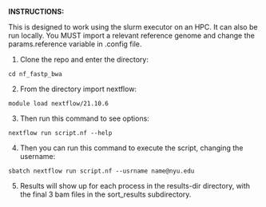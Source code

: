 **INSTRUCTIONS:**

This is designed to work using the slurm executor on an HPC. It can also be run locally.
You MUST import a relevant reference genome and change the params.reference variable in .config file.

1. Clone the repo and enter the directory:

`cd nf_fastp_bwa`

2. From the directory import nextflow:

`module load nextflow/21.10.6`

3. Then run this command to see options:

`nextflow run script.nf --help`

4. Then you can run this command to execute the script, changing the username:

`sbatch nextflow run script.nf --usrname name@nyu.edu`

5. Results will show up for each process in the results-dir directory, with the final 3 bam files in the sort_results subdirectory.

